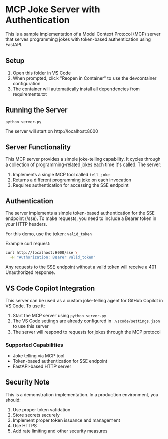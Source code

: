 # MCP Joke Server with Authentication

This is a sample implementation of a Model Context Protocol (MCP) server that serves programming jokes with token-based authentication using FastAPI.

## Setup

1. Open this folder in VS Code
2. When prompted, click "Reopen in Container" to use the devcontainer configuration
3. The container will automatically install all dependencies from requirements.txt

## Running the Server

```bash
python server.py
```

The server will start on http://localhost:8000

## Server Functionality

This MCP server provides a simple joke-telling capability. It cycles through a collection of programming-related jokes each time it's called. The server:

1. Implements a single MCP tool called `tell_joke`
2. Returns a different programming joke on each invocation
3. Requires authentication for accessing the SSE endpoint

## Authentication

The server implements a simple token-based authentication for the SSE endpoint (/sse). To make requests, you need to include a Bearer token in your HTTP headers.

For this demo, use the token: `valid_token`

Example curl request:
```bash
curl http://localhost:8000/sse \
  -H "Authorization: Bearer valid_token"
```

Any requests to the SSE endpoint without a valid token will receive a 401 Unauthorized response.

## VS Code Copilot Integration

This server can be used as a custom joke-telling agent for GitHub Copilot in VS Code. To use it:

1. Start the MCP server using `python server.py`
2. The VS Code settings are already configured in `.vscode/settings.json` to use this server
3. The server will respond to requests for jokes through the MCP protocol

### Supported Capabilities
- Joke telling via MCP tool
- Token-based authentication for SSE endpoint
- FastAPI-based HTTP server

## Security Note

This is a demonstration implementation. In a production environment, you should:
1. Use proper token validation
2. Store secrets securely
3. Implement proper token issuance and management
4. Use HTTPS
5. Add rate limiting and other security measures
